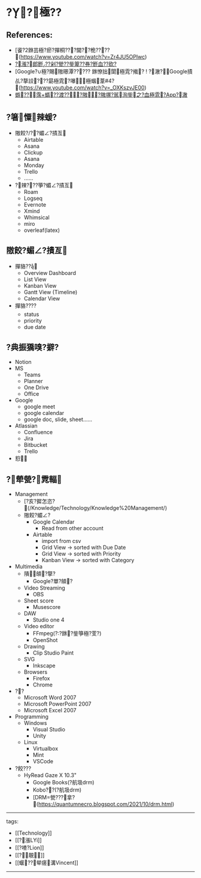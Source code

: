 ﻿---
layout: default
---

# ??極??

## References:
* [餈?2銝芸極?瘀?撣桐???閫??桅????(https://www.youtube.com/watch?v=Zr4JU5OPIwc)
* [?漲?郎銋??剁?甇??鈭箄??券?銋血??砍?](https://www.youtube.com/watch?v=mXkzYxoo2Z8)
* [Google?∪極?賜隞暻潭????? 銝憭拙閬極雿?撠? ! ?澈?Google撌乩?摮詨???勗極雿?嚗極蝔葦#4?(https://www.youtube.com/watch?v=_OXKszvJE00)
* [蝣??霈+蝑??渡???隞?隞塚?嚚洵鈭之?血極雿?App?澈](https://www.youtube.com/watch?v=peJKnbkJaF8)


## ?箸憟辣蝯?
* 隞餃?/??蝞∠?撌亙
  * Airtable
  * Asana
  * Clickup
  * Asana
  * Monday
  * Trello
  * ......
* ?辣???箏?蝞∠?撌亙
  * Roam
  * Logseq
  * Evernote
  * Xmind
  * Whimsical
  * miro
  * overleaf(latex)

## 隞餃?蝞∠?撌亙
* 撣貉??
  * Overview Dashboard
  * List View
  * Kanban View
  * Gantt View (Timeline)
  * Calendar View
* 撣貉????
  * status
  * priority
  * due date

## ?典振獢嗅?擗?
* Notion
* MS
  * Teams
  * Planner
  * One Drive
  * Office
* Google
  * google meet
  * google calendar
  * google doc, slide, sheet......
* Atlassian
  * Confluence
  * Jira
  * Bitbucket
  * Trello
* 憌

## ?犖甇?雿輻
* Management
  * [?亥?摨怎恣?(/Knowledge/Technology/Knowledge%20Management/)
  * 隞餃?蝞∠?
    * Google Calendar
      * Read from other account
    * Airtable
      * import from csv 
      * Grid View -> sorted with Due Date
      * Grid View -> sorted with Priority
      * Kanban View -> sorted with Category
* Multimedia
  * 隤頧?摮?
    * Google?單?頧?
  * Video Streaming
    * OBS
  * Sheet score
    * Musescore
  * DAW
    * Studio one 4
  * Video editor
    * FFmpeg(??銝?鈭箏極?芰?)
    * OpenShot
  * Drawing
    * Clip Studio Paint
  * SVG 
    * Inkscape
  * Browsers
    * Firefox
    * Chrome
* ??
  * Microsoft Word 2007
  * Microsoft PowerPoint 2007
  * Microsoft Excel 2007
* Programming
  * Windows
    * Visual Studio
    * Unity
  * Linux  
    * Virtualbox
    * Mint
    * VSCode
* ?餃???
  * HyRead Gaze X 10.3"
    * Google Books(?航圾drm)
    * Kobo??(?航圾drm)
    * [DRM=甇???拿?(https://quantumnecro.blogspot.com/2021/10/drm.html)


---
tags:
  - [[Technology]]
  - [[?漲LYi]]
  - [[?喳?Lion]]
  - [[?靚]]
  - [[蝘??犖瘥溝Vincent]]
  
---
